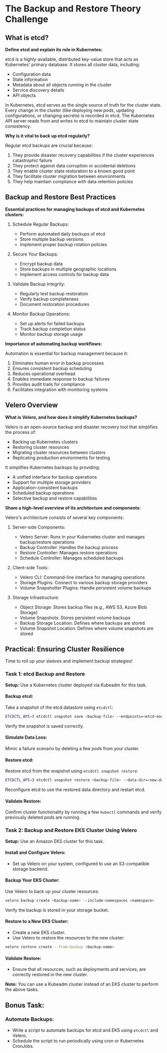 # The Backup and Restore Theory Challenge

## What is etcd?

**Define etcd and explain its role in Kubernetes:**

etcd is a highly-available, distributed key-value store that acts as Kubernetes' primary database. It stores all cluster data, including:
- Configuration data
- State information
- Metadata about all objects running in the cluster
- Service discovery details
- API objects

In Kubernetes, etcd serves as the single source of truth for the cluster state. Every change in the cluster (like deploying new pods, updating configurations, or changing secrets) is recorded in etcd. The Kubernetes API server reads from and writes to etcd to maintain cluster state consistency.

**Why is it vital to back up etcd regularly?**

Regular etcd backups are crucial because:
1. They provide disaster recovery capabilities if the cluster experiences catastrophic failure
2. They protect against data corruption or accidental deletions
3. They enable cluster state restoration to a known good point
4. They facilitate cluster migration between environments
5. They help maintain compliance with data retention policies

## Backup and Restore Best Practices

**Essential practices for managing backups of etcd and Kubernetes clusters:**

1. Schedule Regular Backups:
   - Perform automated daily backups of etcd
   - Store multiple backup versions
   - Implement proper backup rotation policies

2. Secure Your Backups:
   - Encrypt backup data
   - Store backups in multiple geographic locations
   - Implement access controls for backup data

3. Validate Backup Integrity:
   - Regularly test backup restoration
   - Verify backup completeness
   - Document restoration procedures

4. Monitor Backup Operations:
   - Set up alerts for failed backups
   - Track backup completion status
   - Monitor backup storage usage

**Importance of automating backup workflows:**

Automation is essential for backup management because it:
1. Eliminates human error in backup processes
2. Ensures consistent backup scheduling
3. Reduces operational overhead
4. Enables immediate response to backup failures
5. Provides audit trails for compliance
6. Facilitates integration with monitoring systems

## Velero Overview

**What is Velero, and how does it simplify Kubernetes backups?**

Velero is an open-source backup and disaster recovery tool that simplifies the process of:
- Backing up Kubernetes clusters
- Restoring cluster resources
- Migrating cluster resources between clusters
- Replicating production environments for testing

It simplifies Kubernetes backups by providing:
- A unified interface for backup operations
- Support for multiple storage providers
- Application-consistent backups
- Scheduled backup operations
- Selective backup and restore capabilities

**Share a high-level overview of its architecture and components:**

Velero's architecture consists of several key components:

1. Server-side Components:
   - Velero Server: Runs in your Kubernetes cluster and manages backup/restore operations
   - Backup Controller: Handles the backup process
   - Restore Controller: Manages restore operations
   - Schedule Controller: Manages scheduled backups

2. Client-side Tools:
   - Velero CLI: Command-line interface for managing operations
   - Storage Plugins: Connect to various backup storage providers
   - Volume Snapshotter Plugins: Handle persistent volume backups

3. Storage Infrastructure:
   - Object Storage: Stores backup files (e.g., AWS S3, Azure Blob Storage)
   - Volume Snapshots: Stores persistent volume backups
   - Backup Storage Location: Defines where backups are stored
   - Volume Snapshot Location: Defines where volume snapshots are stored

## Practical: Ensuring Cluster Resilience
Time to roll up your sleeves and implement backup strategies!

### Task 1: etcd Backup and Restore
**Setup:** Use a Kubernetes cluster deployed via Kubeadm for this task.

#### Backup etcd:
Take a snapshot of the etcd datastore using `etcdctl`:
```sh
ETCDCTL_API=3 etcdctl snapshot save <backup-file> --endpoints=<etcd-endpoint>
```
Verify the snapshot is saved correctly.

#### Simulate Data Loss:
Mimic a failure scenario by deleting a few pods from your cluster.

#### Restore etcd:
Restore etcd from the snapshot using `etcdctl snapshot restore`:
```sh
ETCDCTL_API=3 etcdctl snapshot restore <backup-file> --data-dir=<new-data-dir>
```
Reconfigure etcd to use the restored data directory and restart etcd.

#### Validate Restore:
Confirm cluster functionality by running a few `kubectl` commands and verify previously deleted pods are running.

### Task 2: Backup and Restore EKS Cluster Using Velero
**Setup:** Use an Amazon EKS cluster for this task.

#### Install and Configure Velero:
- Set up Velero on your system, configured to use an S3-compatible storage backend.

#### Backup Your EKS Cluster:
Use Velero to back up your cluster resources:
```sh
velero backup create <backup-name> --include-namespaces <namespace>
```
Verify the backup is stored in your storage bucket.

#### Restore to a New EKS Cluster:
- Create a new EKS cluster.
- Use Velero to restore the resources to the new cluster:
```sh
velero restore create --from-backup <backup-name>
```

#### Validate Restore:
- Ensure that all resources, such as deployments and services, are correctly restored in the new cluster.

**Note:** You can use a Kubeadm cluster instead of an EKS cluster to perform the above tasks.

## Bonus Task:
### Automate Backups:
- Write a script to automate backups for etcd and EKS using `etcdctl` and Velero.
- Schedule the script to run periodically using cron or Kubernetes CronJobs.
